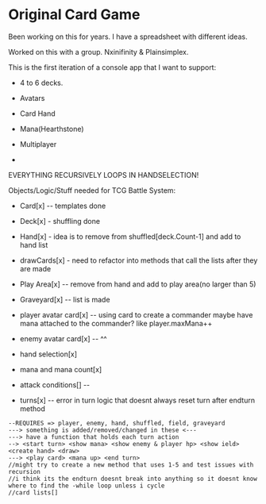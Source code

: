 # Original Card Game

Been working on this for years. I have a spreadsheet with different ideas.

Worked on this with a group. Nxinifinity & Plainsimplex.

This is the first iteration of a console app that I want to support:

- 4 to 6 decks.

- Avatars

- Card Hand

- Mana(Hearthstone)

- Multiplayer

- 

EVERYTHING RECURSIVELY LOOPS IN HANDSELECTION!

 Objects/Logic/Stuff needed for TCG Battle System:
 
  -  Card[x] -- templates done

  -  Deck[x] - shuffling done

  -  Hand[x] - idea is to remove from shuffled[deck.Count-1] and add to hand list

  -  drawCards[x] - need to refactor into methods that call the lists after they are made

  -  Play Area[x] -- remove from hand and add to play area(no larger than 5)

  -  Graveyard[x] -- list is made

  -  player avatar card[x] -- using card to create a commander maybe have mana attached to the commander? like player.maxMana++

  -  enemy avatar card[x] -- ^^

  -  hand selection[x]

  -  mana and mana count[x]

  -  attack conditions[] --

  -  turns[x] -- error in turn logic that doesnt always reset turn after endturn method


  
    --REQUIRES => player, enemy, hand, shuffled, field, graveyard
    ---> something is added/removed/changed in these <---
    ---> have a function that holds each turn action
    --> <start turn> <show mana> <show enemy & player hp> <show ield> <create hand> <draw>
    ---> <play card> <mana up> <end turn>
    //might try to create a new method that uses 1-5 and test issues with recursion
    //i think its the endturn doesnt break into anything so it doesnt know where to find the -while loop unless i cycle
    //card lists[]
